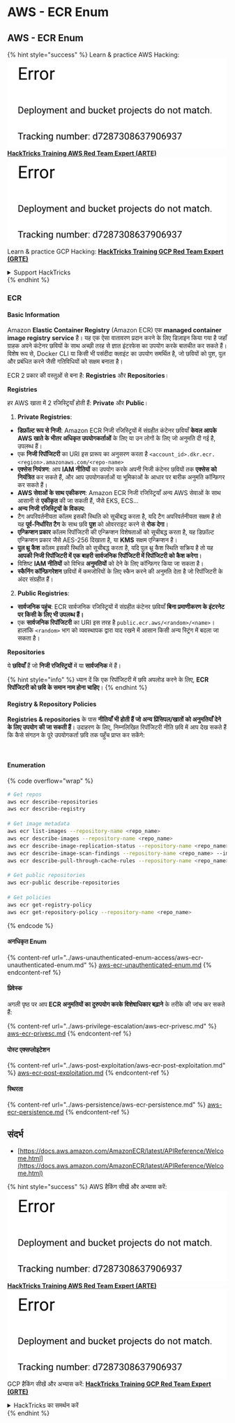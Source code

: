 # AWS - ECR Enum

## AWS - ECR Enum

{% hint style="success" %}
Learn & practice AWS Hacking:<img src="../../../.gitbook/assets/image (1) (1).png" alt="" data-size="line">[**HackTricks Training AWS Red Team Expert (ARTE)**](https://training.hacktricks.xyz/courses/arte)<img src="../../../.gitbook/assets/image (1) (1).png" alt="" data-size="line">\
Learn & practice GCP Hacking: <img src="../../../.gitbook/assets/image (2).png" alt="" data-size="line">[**HackTricks Training GCP Red Team Expert (GRTE)**<img src="../../../.gitbook/assets/image (2).png" alt="" data-size="line">](https://training.hacktricks.xyz/courses/grte)

<details>

<summary>Support HackTricks</summary>

* Check the [**subscription plans**](https://github.com/sponsors/carlospolop)!
* **Join the** 💬 [**Discord group**](https://discord.gg/hRep4RUj7f) or the [**telegram group**](https://t.me/peass) or **follow** us on **Twitter** 🐦 [**@hacktricks\_live**](https://twitter.com/hacktricks\_live)**.**
* **Share hacking tricks by submitting PRs to the** [**HackTricks**](https://github.com/carlospolop/hacktricks) and [**HackTricks Cloud**](https://github.com/carlospolop/hacktricks-cloud) github repos.

</details>
{% endhint %}

### ECR

#### Basic Information

Amazon **Elastic Container Registry** (Amazon ECR) एक **managed container image registry service** है। यह एक ऐसा वातावरण प्रदान करने के लिए डिज़ाइन किया गया है जहाँ ग्राहक अपने कंटेनर छवियों के साथ अच्छी तरह से ज्ञात इंटरफेस का उपयोग करके बातचीत कर सकते हैं। विशेष रूप से, Docker CLI या किसी भी पसंदीदा क्लाइंट का उपयोग समर्थित है, जो छवियों को पुश, पुल और प्रबंधित करने जैसी गतिविधियों को सक्षम बनाता है।

ECR 2 प्रकार की वस्तुओं से बना है: **Registries** और **Repositories**।

**Registries**

हर AWS खाता में 2 रजिस्ट्रियाँ होती हैं: **Private** और **Public**।

1. **Private Registries**:

* **डिफ़ॉल्ट रूप से निजी**: Amazon ECR निजी रजिस्ट्रियों में संग्रहीत कंटेनर छवियाँ **केवल आपके AWS खाते के भीतर अधिकृत उपयोगकर्ताओं** के लिए या उन लोगों के लिए जो अनुमति दी गई है, उपलब्ध हैं।
* एक **निजी रिपॉजिटरी** का URI इस प्रारूप का अनुसरण करता है `<account_id>.dkr.ecr.<region>.amazonaws.com/<repo-name>`
* **एक्सेस नियंत्रण**: आप **IAM नीतियों** का उपयोग करके अपनी निजी कंटेनर छवियों तक **एक्सेस को नियंत्रित** कर सकते हैं, और आप उपयोगकर्ताओं या भूमिकाओं के आधार पर बारीक अनुमति कॉन्फ़िगर कर सकते हैं।
* **AWS सेवाओं के साथ एकीकरण**: Amazon ECR निजी रजिस्ट्रियाँ अन्य AWS सेवाओं के साथ आसानी से **एकीकृत** की जा सकती हैं, जैसे EKS, ECS...
* **अन्य निजी रजिस्ट्रियों के विकल्प**:
* टैग अपरिवर्तनीयता कॉलम इसकी स्थिति को सूचीबद्ध करता है, यदि टैग अपरिवर्तनीयता सक्षम है तो यह **पूर्व-निर्धारित टैग** के साथ छवि **पुश** को ओवरराइट करने से **रोक देगा**।
* **एन्क्रिप्शन प्रकार** कॉलम रिपॉजिटरी की एन्क्रिप्शन विशेषताओं को सूचीबद्ध करता है, यह डिफ़ॉल्ट एन्क्रिप्शन प्रकार जैसे AES-256 दिखाता है, या **KMS** सक्षम एन्क्रिप्शन है।
* **पुल थ्रू कैश** कॉलम इसकी स्थिति को सूचीबद्ध करता है, यदि पुल थ्रू कैश स्थिति सक्रिय है तो यह **आपकी निजी रिपॉजिटरी में एक बाहरी सार्वजनिक रिपॉजिटरी में रिपॉजिटरी को कैश करेगा**।
* विशिष्ट **IAM नीतियों** को विभिन्न **अनुमतियों** को देने के लिए कॉन्फ़िगर किया जा सकता है।
* **स्कैनिंग कॉन्फ़िगरेशन** छवियों में कमजोरियों के लिए स्कैन करने की अनुमति देता है जो रिपॉजिटरी के अंदर संग्रहीत हैं।

2. **Public Registries**:

* **सार्वजनिक पहुंच**: ECR सार्वजनिक रजिस्ट्रियों में संग्रहीत कंटेनर छवियाँ **बिना प्रमाणीकरण के इंटरनेट पर किसी के लिए भी उपलब्ध हैं।**
* एक **सार्वजनिक रिपॉजिटरी** का URI इस तरह है `public.ecr.aws/<random>/<name>`। हालांकि `<random>` भाग को व्यवस्थापक द्वारा याद रखने में आसान किसी अन्य स्ट्रिंग में बदला जा सकता है।

**Repositories**

ये **छवियाँ** हैं जो **निजी रजिस्ट्रियों** में या **सार्वजनिक** में हैं।

{% hint style="info" %}
ध्यान दें कि एक रिपॉजिटरी में छवि अपलोड करने के लिए, **ECR रिपॉजिटरी को छवि के समान नाम होना चाहिए**।
{% endhint %}

#### Registry & Repository Policies

**Registries & repositories** के पास **नीतियाँ भी होती हैं जो अन्य प्रिंसिपल/खातों को अनुमतियाँ देने के लिए उपयोग की जा सकती हैं**। उदाहरण के लिए, निम्नलिखित रिपॉजिटरी नीति छवि में आप देख सकते हैं कि कैसे संगठन के पूरे उपयोगकर्ता छवि तक पहुँच प्राप्त कर सकेंगे:

<figure><img src="../../../.gitbook/assets/image (280).png" alt=""><figcaption></figcaption></figure>

#### Enumeration

{% code overflow="wrap" %}
```bash
# Get repos
aws ecr describe-repositories
aws ecr describe-registry

# Get image metadata
aws ecr list-images --repository-name <repo_name>
aws ecr describe-images --repository-name <repo_name>
aws ecr describe-image-replication-status --repository-name <repo_name> --image-id <image_id>
aws ecr describe-image-scan-findings --repository-name <repo_name> --image-id <image_id>
aws ecr describe-pull-through-cache-rules --repository-name <repo_name> --image-id <image_id>

# Get public repositories
aws ecr-public describe-repositories

# Get policies
aws ecr get-registry-policy
aws ecr get-repository-policy --repository-name <repo_name>
```
{% endcode %}

#### अनधिकृत Enum

{% content-ref url="../aws-unauthenticated-enum-access/aws-ecr-unauthenticated-enum.md" %}
[aws-ecr-unauthenticated-enum.md](../aws-unauthenticated-enum-access/aws-ecr-unauthenticated-enum.md)
{% endcontent-ref %}

#### प्रिवेस्क

अगली पृष्ठ पर आप **ECR अनुमतियों का दुरुपयोग करके विशेषाधिकार बढ़ाने** के तरीके की जांच कर सकते हैं:

{% content-ref url="../aws-privilege-escalation/aws-ecr-privesc.md" %}
[aws-ecr-privesc.md](../aws-privilege-escalation/aws-ecr-privesc.md)
{% endcontent-ref %}

#### पोस्ट एक्सप्लोइटेशन

{% content-ref url="../aws-post-exploitation/aws-ecr-post-exploitation.md" %}
[aws-ecr-post-exploitation.md](../aws-post-exploitation/aws-ecr-post-exploitation.md)
{% endcontent-ref %}

#### स्थिरता

{% content-ref url="../aws-persistence/aws-ecr-persistence.md" %}
[aws-ecr-persistence.md](../aws-persistence/aws-ecr-persistence.md)
{% endcontent-ref %}

## संदर्भ

* [https://docs.aws.amazon.com/AmazonECR/latest/APIReference/Welcome.html](https://docs.aws.amazon.com/AmazonECR/latest/APIReference/Welcome.html)

{% hint style="success" %}
AWS हैकिंग सीखें और अभ्यास करें:<img src="../../../.gitbook/assets/image (1) (1).png" alt="" data-size="line">[**HackTricks Training AWS Red Team Expert (ARTE)**](https://training.hacktricks.xyz/courses/arte)<img src="../../../.gitbook/assets/image (1) (1).png" alt="" data-size="line">\
GCP हैकिंग सीखें और अभ्यास करें: <img src="../../../.gitbook/assets/image (2).png" alt="" data-size="line">[**HackTricks Training GCP Red Team Expert (GRTE)**<img src="../../../.gitbook/assets/image (2).png" alt="" data-size="line">](https://training.hacktricks.xyz/courses/grte)

<details>

<summary>HackTricks का समर्थन करें</summary>

* [**सदस्यता योजनाओं**](https://github.com/sponsors/carlospolop) की जांच करें!
* **💬 [**Discord समूह**](https://discord.gg/hRep4RUj7f) या [**telegram समूह**](https://t.me/peass) में शामिल हों या **Twitter** पर हमें **फॉलो करें** 🐦 [**@hacktricks\_live**](https://twitter.com/hacktricks\_live)**.**
* **हैकिंग ट्रिक्स साझा करें और** [**HackTricks**](https://github.com/carlospolop/hacktricks) और [**HackTricks Cloud**](https://github.com/carlospolop/hacktricks-cloud) गिटहब रिपोजिटरी में PR सबमिट करें।

</details>
{% endhint %}
